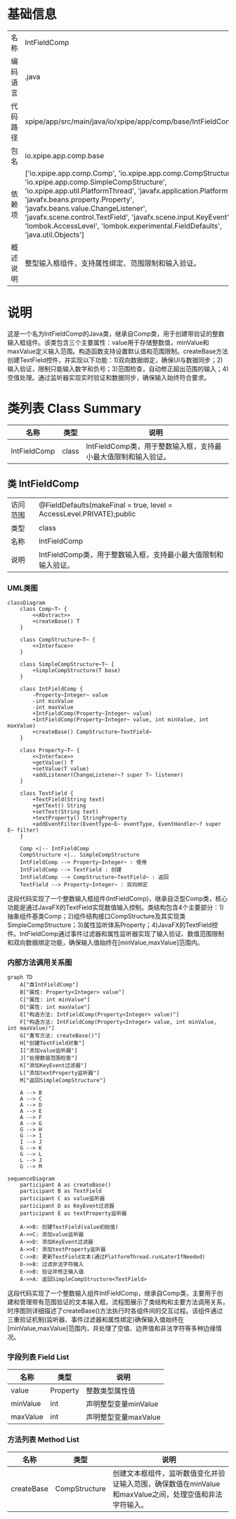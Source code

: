 # 基础信息

|      |      |
|------|------|
| 名称 | IntFieldComp |
| 编码语言 | .java |
| 代码路径 | xpipe/app/src/main/java/io/xpipe/app/comp/base/IntFieldComp.java |
| 包名 | io.xpipe.app.comp.base |
| 依赖项 | ['io.xpipe.app.comp.Comp', 'io.xpipe.app.comp.CompStructure', 'io.xpipe.app.comp.SimpleCompStructure', 'io.xpipe.app.util.PlatformThread', 'javafx.application.Platform', 'javafx.beans.property.Property', 'javafx.beans.value.ChangeListener', 'javafx.scene.control.TextField', 'javafx.scene.input.KeyEvent', 'lombok.AccessLevel', 'lombok.experimental.FieldDefaults', 'java.util.Objects'] |
| 概述说明 | 整型输入框组件，支持属性绑定、范围限制和输入验证。 |

# 说明

这是一个名为IntFieldComp的Java类，继承自Comp类，用于创建带验证的整数输入框组件。该类包含三个主要属性：value用于存储整数值，minValue和maxValue定义输入范围。构造函数支持设置默认值和范围限制。createBase方法创建TextField控件，并实现以下功能：1)双向数据绑定，确保UI与数据同步；2)输入验证，限制只能输入数字和负号；3)范围检查，自动修正超出范围的输入；4)空值处理。通过监听器实现实时验证和数据同步，确保输入始终符合要求。

# 类列表 Class Summary

| 名称   | 类型  | 说明 |
|-------|------|-------------|
| IntFieldComp | class | IntFieldComp类，用于整数输入框，支持最小最大值限制和输入验证。 |



## 类 IntFieldComp

|      |      |
|------|------|
| 访问范围 | @FieldDefaults(makeFinal = true, level = AccessLevel.PRIVATE);public |
| 类型 | class |
| 名称 | IntFieldComp |
| 说明 | IntFieldComp类，用于整数输入框，支持最小最大值限制和输入验证。 |


### UML类图

```mermaid
classDiagram
    class Comp~T~ {
        <<Abstract>>
        +createBase() T
    }

    class CompStructure~T~ {
        <<Interface>>
    }

    class SimpleCompStructure~T~ {
        +SimpleCompStructure(T base)
    }

    class IntFieldComp {
        -Property~Integer~ value
        -int minValue
        -int maxValue
        +IntFieldComp(Property~Integer~ value)
        +IntFieldComp(Property~Integer~ value, int minValue, int maxValue)
        +createBase() CompStructure~TextField~
    }

    class Property~T~ {
        <<Interface>>
        +getValue() T
        +setValue(T value)
        +addListener(ChangeListener~? super T~ listener)
    }

    class TextField {
        +TextField(String text)
        +getText() String
        +setText(String text)
        +textProperty() StringProperty
        +addEventFilter(EventType~E~ eventType, EventHandler~? super E~ filter)
    }

    Comp <|-- IntFieldComp
    CompStructure <|.. SimpleCompStructure
    IntFieldComp --> Property~Integer~ : 使用
    IntFieldComp --> TextField : 创建
    IntFieldComp --> CompStructure~TextField~ : 返回
    TextField --> Property~Integer~ : 双向绑定
```

这段代码实现了一个整数输入框组件(IntFieldComp)，继承自泛型Comp类，核心功能是通过JavaFX的TextField实现数值输入控制。类结构包含4个主要部分：1)抽象组件基类Comp；2)组件结构接口CompStructure及其实现类SimpleCompStructure；3)属性监听体系Property；4)JavaFX的TextField控件。IntFieldComp通过事件过滤器和属性监听器实现了输入验证、数值范围限制和双向数据绑定功能，确保输入值始终在[minValue,maxValue]范围内。


### 内部方法调用关系图

```mermaid
graph TD
    A["类IntFieldComp"]
    B["属性: Property<Integer> value"]
    C["属性: int minValue"]
    D["属性: int maxValue"]
    E["构造方法: IntFieldComp(Property<Integer> value)"]
    F["构造方法: IntFieldComp(Property<Integer> value, int minValue, int maxValue)"]
    G["重写方法: createBase()"]
    H["创建TextField对象"]
    I["添加value监听器"]
    J["处理数值范围检查"]
    K["添加KeyEvent过滤器"]
    L["添加textProperty监听器"]
    M["返回SimpleCompStructure"]

    A --> B
    A --> C
    A --> D
    A --> E
    A --> F
    A --> G
    G --> H
    G --> I
    I --> J
    G --> K
    G --> L
    L --> J
    G --> M
```

```mermaid
sequenceDiagram
    participant A as createBase()
    participant B as TextField
    participant C as value监听器
    participant D as KeyEvent过滤器
    participant E as textProperty监听器

    A->>B: 创建TextField(value初始值)
    A->>C: 添加value监听器
    A->>D: 添加KeyEvent过滤器
    A->>E: 添加textProperty监听器
    C->>B: 更新TextField文本(通过PlatformThread.runLaterIfNeeded)
    D->>B: 过滤非法字符输入
    E->>B: 验证并修正输入值
    A->>A: 返回SimpleCompStructure<TextField>
```

这段代码实现了一个整数输入组件IntFieldComp，继承自Comp类，主要用于创建和管理带有范围验证的文本输入框。流程图展示了类结构和主要方法调用关系，时序图则详细描述了createBase()方法执行时各组件间的交互过程。该组件通过三重验证机制(监听器、事件过滤器和属性绑定)确保输入值始终在[minValue,maxValue]范围内，并处理了空值、边界值和非法字符等多种边缘情况。

### 字段列表 Field List

| 名称  | 类型  | 说明 |
|-------|-------|------|
| value | Property<Integer> | 整数类型属性值 |
| minValue | int | 声明整型变量minValue |
| maxValue | int | 声明整型变量maxValue |

### 方法列表 Method List

| 名称  | 类型  | 说明 |
|-------|-------|------|
| createBase | CompStructure<TextField> | 创建文本框组件，监听数值变化并验证输入范围，确保数值在minValue和maxValue之间，处理空值和非法字符输入。 |




